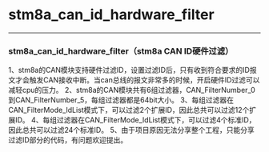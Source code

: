 # stm8a_can_id_hardware_filter
---
### stm8a_can_id_hardware_filter（stm8a CAN ID硬件过滤）

1、stm8a的CAN模块支持硬件过滤ID，设置过滤ID后，只有收到符合要求的ID报文才会触发CAN接收中断。当can总线的报文非常多的时候，开启硬件ID过滤可以减轻cpu的压力。
2、stm8a的CAN模块共有6组过滤器，CAN_FilterNumber_0到CAN_FilterNumber_5，每组过滤器都是64bit大小。
3、每组过滤器在CAN_FilterMode_IdList模式下，可以过滤2个扩展ID，因此总共可以过滤12个扩展ID。
4、每组过滤器在CAN_FilterMode_IdList模式下，可以过滤4个标准ID，因此总共可以过滤24个标准ID。
5、由于项目原因无法分享整个工程，只能分享过滤ID部分的代码，有问题欢迎提出。